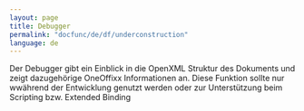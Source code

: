 ```yaml
---
layout: page
title: Debugger
permalink: "docfunc/de/df/underconstruction"
language: de
---
```


Der Debugger gibt ein Einblick in die OpenXML Struktur des Dokuments und zeigt dazugehörige OneOffixx
Informationen an. Diese Funktion sollte nur wwährend der Entwicklung genutzt werden oder zur Unterstützung beim
Scripting bzw. Extended Binding
